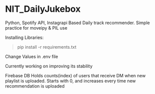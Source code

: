 # NIT_DailyJukebox
Python, Spotify API, Instagrapi Based Daily track recommender.
Simple practice for moveipy & PIL use

Installing Libraries:
> pip install -r requirements.txt


Change Values in .env file

Currently working on improving its stability

Firebase DB Holds counts(index) of users that receive DM when new playlist is uploaded.
Starts with 0, and increases every time new recommendation is uploaded
